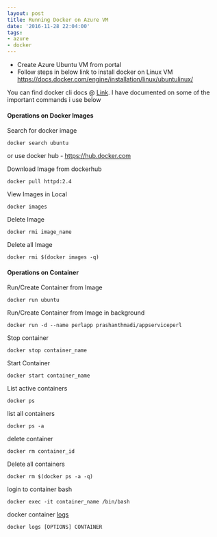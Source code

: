 ```yaml
---
layout: post
title: Running Docker on Azure VM
date: '2016-11-28 22:04:00'
tags:
- azure
- docker
---
```


- Create Azure Ubuntu VM from portal
- Follow steps in below link to install docker on Linux VM
https://docs.docker.com/engine/installation/linux/ubuntulinux/

You can find docker cli docs @ [Link](https://docs.docker.com/engine/reference/commandline/cli/). I have documented on some of the important commands i use below

#### Operations on Docker Images
Search for docker image 
```
docker search ubuntu  
```
or use docker hub - https://hub.docker.com

Download Image from dockerhub
```
docker pull httpd:2.4
```
View Images in Local
```
docker images
```
Delete Image
```
docker rmi image_name
```
Delete all Image
```
docker rmi $(docker images -q)
```

#### Operations on Container
Run/Create Container from Image
```
docker run ubuntu
```
Run/Create Container from Image in background
```
docker run -d --name perlapp prashanthmadi/appserviceperl
```

Stop container
```
docker stop container_name
```
Start Container
```
docker start container_name
```

List active containers
```
docker ps
```

list all containers 
```
docker ps -a
```
delete container 
```
docker rm container_id
```
Delete all containers
```
docker rm $(docker ps -a -q)
```
login to container bash
```
docker exec -it container_name /bin/bash
```

docker container [logs](https://docs.docker.com/engine/reference/commandline/logs/)
```
docker logs [OPTIONS] CONTAINER
```
